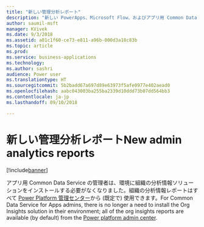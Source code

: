 ```yaml
---
title: "新しい管理分析レポート"
description: "新しい PowerApps、Microsoft Flow、およびアプリ用 Common Data Service の使用状況レポートをすべての管理者が利用できます"
author: saumil-msft
manager: KVivek
ms.date: 9/3/2018
ms.assetid: a81c1f60-ce73-e811-a96b-000d3a18c83b
ms.topic: article
ms.prod: 
ms.service: business-applications
ms.technology: 
ms.author: sashri
audience: Power user
ms.translationtype: HT
ms.sourcegitcommit: 5b2badd67a697d89e63973f5afe0977e402aead0
ms.openlocfilehash: aabc043003ba255ba2339d10ddd73b07dd564bb3
ms.contentlocale: ja-jp
ms.lasthandoff: 09/10/2018

---
```

# <a name="new-admin-analytics-reports"></a><span data-ttu-id="e23eb-103">新しい管理分析レポート</span><span class="sxs-lookup"><span data-stu-id="e23eb-103">New admin analytics reports</span></span>


[!include[banner](../../includes/banner.md)]

<span data-ttu-id="e23eb-104">アプリ用 Common Data Service の管理者は、環境に組織の分析情報ソリューションをインストールする必要がなくなりました。組織の分析情報レポートはすべて [Power Platform 管理センター](https://go.microsoft.com/fwlink/?linkid=875536)から (既定で) 使用できます。</span><span class="sxs-lookup"><span data-stu-id="e23eb-104">For Common Data Service for Apps admins, there is no longer a need to install the Org Insights solution in their environment; all of the org insights reports are available (by default) from the [Power platform admin center](https://go.microsoft.com/fwlink/?linkid=875536).</span></span>

